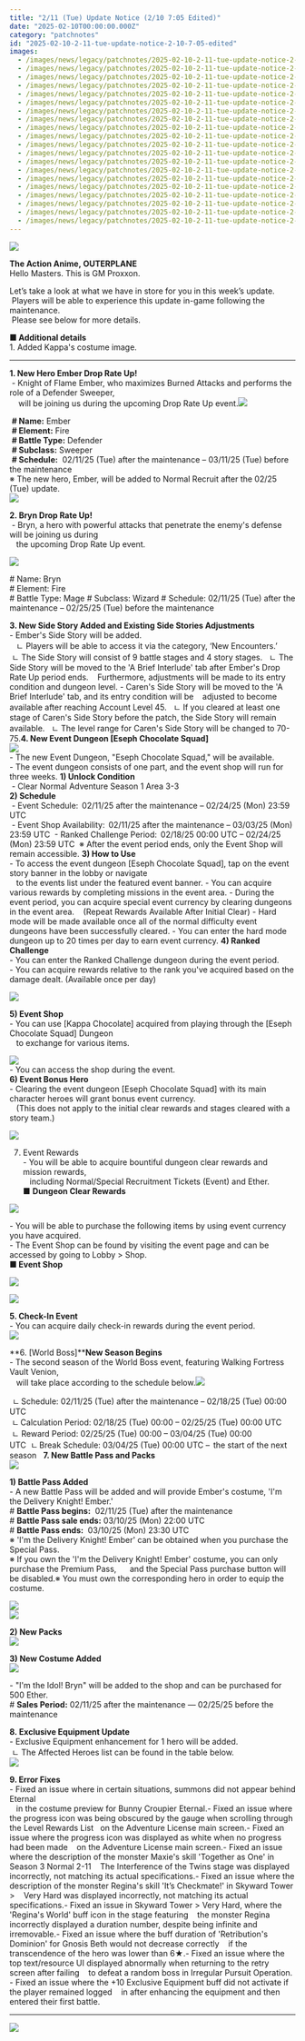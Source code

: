 ```yaml
---
title: "2/11 (Tue) Update Notice (2/10 7:05 Edited)"
date: "2025-02-10T00:00:00.000Z"
category: "patchnotes"
id: "2025-02-10-2-11-tue-update-notice-2-10-7-05-edited"
images:
  - /images/news/legacy/patchnotes/2025-02-10-2-11-tue-update-notice-2-10-7-05-edited/8f7b7095b952419199ca112917d456a5.webp
  - /images/news/legacy/patchnotes/2025-02-10-2-11-tue-update-notice-2-10-7-05-edited/0f63c53220e94d568196c46ffc274d67.webp
  - /images/news/legacy/patchnotes/2025-02-10-2-11-tue-update-notice-2-10-7-05-edited/8538901bc90f479982691dec6caea8b5.webp
  - /images/news/legacy/patchnotes/2025-02-10-2-11-tue-update-notice-2-10-7-05-edited/99f06ec210b54a939fa8385168685edd.webp
  - /images/news/legacy/patchnotes/2025-02-10-2-11-tue-update-notice-2-10-7-05-edited/9a53e0b7b9a746cbaf40b8ca4b29fb31.webp
  - /images/news/legacy/patchnotes/2025-02-10-2-11-tue-update-notice-2-10-7-05-edited/84c53d66747d4ef08ec3683719a84176.webp
  - /images/news/legacy/patchnotes/2025-02-10-2-11-tue-update-notice-2-10-7-05-edited/3f82cd21672b4d05abe0b794cdb3229e.webp
  - /images/news/legacy/patchnotes/2025-02-10-2-11-tue-update-notice-2-10-7-05-edited/d714538829c1403992505724e98535b3.webp
  - /images/news/legacy/patchnotes/2025-02-10-2-11-tue-update-notice-2-10-7-05-edited/919ae2fa63714fe499c2b7a76d5bfb6f.webp
  - /images/news/legacy/patchnotes/2025-02-10-2-11-tue-update-notice-2-10-7-05-edited/c6e80421537246f997526770eb7dd678.webp
  - /images/news/legacy/patchnotes/2025-02-10-2-11-tue-update-notice-2-10-7-05-edited/c25c671d961d4ad680a80602f6a6be93.webp
  - /images/news/legacy/patchnotes/2025-02-10-2-11-tue-update-notice-2-10-7-05-edited/c7598bf162d04f909864b31c82fdfc9a.webp
  - /images/news/legacy/patchnotes/2025-02-10-2-11-tue-update-notice-2-10-7-05-edited/5cbd67ca7bec47e08ecff4d7cc7321d6.webp
  - /images/news/legacy/patchnotes/2025-02-10-2-11-tue-update-notice-2-10-7-05-edited/ce8152a3c58d42a3a3720bc2ec45758d.webp
  - /images/news/legacy/patchnotes/2025-02-10-2-11-tue-update-notice-2-10-7-05-edited/d99e25147b654b96bba3515ee0485743.webp
  - /images/news/legacy/patchnotes/2025-02-10-2-11-tue-update-notice-2-10-7-05-edited/329e1ab8537c4064a9eb6252b86bd95a.webp
  - /images/news/legacy/patchnotes/2025-02-10-2-11-tue-update-notice-2-10-7-05-edited/4c37388415544c35957bcef26397a189.webp
  - /images/news/legacy/patchnotes/2025-02-10-2-11-tue-update-notice-2-10-7-05-edited/4059292e3b2e484e8a1e3d960e06769e.webp
  - /images/news/legacy/patchnotes/2025-02-10-2-11-tue-update-notice-2-10-7-05-edited/17225e9cb6a74774b74daec8e8893f50.webp
  - /images/news/legacy/patchnotes/2025-02-10-2-11-tue-update-notice-2-10-7-05-edited/048e05e70ea5403d8aacdbe20a9f44cb.webp
---
```


![](/images/news/legacy/patchnotes/2025-02-10-2-11-tue-update-notice-2-10-7-05-edited/8f7b7095b952419199ca112917d456a5.webp)

**The Action Anime, OUTERPLANE**  
Hello Masters. This is GM Proxxon.  

Let’s take a look at what we have in store for you in this week’s update.  
 Players will be able to experience this update in-game following the maintenance.  
 Please see below for more details.

**■ Additional details**  
1\. Added Kappa's costume image.  

* * *

**1\. New Hero Ember Drop Rate Up!**   
 - Knight of Flame Ember, who maximizes Burned Attacks and performs the role of a Defender Sweeper,  
    will be joining us during the upcoming Drop Rate Up event.![](/images/news/legacy/patchnotes/2025-02-10-2-11-tue-update-notice-2-10-7-05-edited/0f63c53220e94d568196c46ffc274d67.webp)

 **# Name:** Ember  
 **\# Element:** Fire   
 **\# Battle Type:** Defender    
 **\# Subclass:** Sweeper   
 **\# Schedule:**  02/11/25 (Tue) after the maintenance – 03/11/25 (Tue) before the maintenance  
※ The new hero, Ember, will be added to Normal Recruit after the 02/25 (Tue) update.  
![](/images/news/legacy/patchnotes/2025-02-10-2-11-tue-update-notice-2-10-7-05-edited/8538901bc90f479982691dec6caea8b5.webp)  
  
**2\. Bryn Drop Rate Up!**    
 - Bryn, a hero with powerful attacks that penetrate the enemy's defense will be joining us during  
   the upcoming Drop Rate Up event.

![](/images/news/legacy/patchnotes/2025-02-10-2-11-tue-update-notice-2-10-7-05-edited/99f06ec210b54a939fa8385168685edd.webp)  

\# Name: Bryn  
\# Element: Fire  
\# Battle Type: Mage # Subclass: Wizard # Schedule: 02/11/25 (Tue) after the maintenance – 02/25/25 (Tue) before the maintenance  

**3\. New Side Story Added and Existing Side Stories Adjustments**  
\- Ember's Side Story will be added.  
   ㄴ Players will be able to access it via the category, ‘New Encounters.’   ㄴ The Side Story will consist of 9 battle stages and 4 story stages.   ㄴ The Side Story will be moved to the 'A Brief Interlude' tab after Ember's Drop Rate Up period ends.    Furthermore, adjustments will be made to its entry condition and dungeon level. - Caren's Side Story will be moved to the 'A Brief Interlude' tab, and its entry condition will be    adjusted to become available after reaching Account Level 45.   ㄴ If you cleared at least one stage of Caren's Side Story before the patch, the Side Story will remain available.   ㄴ The level range for Caren's Side Story will be changed to 70-75.**4\. New Event Dungeon \[Eseph Chocolate Squad\]**    
![](/images/news/legacy/patchnotes/2025-02-10-2-11-tue-update-notice-2-10-7-05-edited/9a53e0b7b9a746cbaf40b8ca4b29fb31.webp)  
\- The new Event Dungeon, "Eseph Chocolate Squad," will be available.  
\- The event dungeon consists of one part, and the event shop will run for three weeks. **1) Unlock Condition**    
 - Clear Normal Adventure Season 1 Area 3-3    
**2) Schedule**   
 - Event Schedule:  02/11/25 after the maintenance – 02/24/25 (Mon) 23:59 UTC   
 - Event Shop Availability:  02/11/25 after the maintenance – 03/03/25 (Mon) 23:59 UTC  - Ranked Challenge Period:  02/18/25 00:00 UTC – 02/24/25 (Mon) 23:59 UTC  ※ After the event period ends, only the Event Shop will remain accessible. **3) How to Use**   
\- To access the event dungeon \[Eseph Chocolate Squad\], tap on the event story banner in the lobby or navigate  
   to the events list under the featured event banner. - You can acquire various rewards by completing missions in the event area. - During the event period, you can acquire special event currency by clearing dungeons in the event area.    (Repeat Rewards Available After Initial Clear) - Hard mode will be made available once all of the normal difficulty event dungeons have been successfully cleared. - You can enter the hard mode dungeon up to 20 times per day to earn event currency. **4) Ranked Challenge**   
\- You can enter the Ranked Challenge dungeon during the event period.  
\- You can acquire rewards relative to the rank you've acquired based on the damage dealt. (Available once per day)  

![](/images/news/legacy/patchnotes/2025-02-10-2-11-tue-update-notice-2-10-7-05-edited/84c53d66747d4ef08ec3683719a84176.webp)  
  

**5) Event Shop**    
\- You can use \[Kappa Chocolate\] acquired from playing through the \[Eseph Chocolate Squad\] Dungeon  
   to exchange for various items.

![](/images/news/legacy/patchnotes/2025-02-10-2-11-tue-update-notice-2-10-7-05-edited/3f82cd21672b4d05abe0b794cdb3229e.webp)  
\- You can access the shop during the event.  
**6) Event Bonus Hero**  
\- Clearing the event dungeon \[Eseph Chocolate Squad\] with its main character heroes will grant bonus event currency.  
   (This does not apply to the initial clear rewards and stages cleared with a story team.)  

![](/images/news/legacy/patchnotes/2025-02-10-2-11-tue-update-notice-2-10-7-05-edited/d714538829c1403992505724e98535b3.webp)  
  

7) Event Rewards    
\- You will be able to acquire bountiful dungeon clear rewards and mission rewards,  
   including Normal/Special Recruitment Tickets (Event) and Ether. **■** **Dungeon Clear Rewards** 

![](/images/news/legacy/patchnotes/2025-02-10-2-11-tue-update-notice-2-10-7-05-edited/919ae2fa63714fe499c2b7a76d5bfb6f.webp)  

\- You will be able to purchase the following items by using event currency you have acquired.    
\- The Event Shop can be found by visiting the event page and can be accessed by going to Lobby > Shop.  
**■ Event Shop** 

![](/images/news/legacy/patchnotes/2025-02-10-2-11-tue-update-notice-2-10-7-05-edited/c6e80421537246f997526770eb7dd678.webp)

  

![](/images/news/legacy/patchnotes/2025-02-10-2-11-tue-update-notice-2-10-7-05-edited/c25c671d961d4ad680a80602f6a6be93.webp)  
  

**5\. Check-In Event**   
\- You can acquire daily check-in rewards during the event period.  
![](/images/news/legacy/patchnotes/2025-02-10-2-11-tue-update-notice-2-10-7-05-edited/c7598bf162d04f909864b31c82fdfc9a.webp)  

  
**6\. \[World Boss\]****New Season Begins**   
\- The second season of the World Boss event, featuring Walking Fortress Vault Venion,  
   will take place according to the schedule below.![](/images/news/legacy/patchnotes/2025-02-10-2-11-tue-update-notice-2-10-7-05-edited/5cbd67ca7bec47e08ecff4d7cc7321d6.webp)  

  ㄴ Schedule: 02/11/25 (Tue) after the maintenance – 02/18/25 (Tue) 00:00 UTC  
 ㄴ Calculation Period: 02/18/25 (Tue) 00:00 – 02/25/25 (Tue) 00:00 UTC  
 ㄴ Reward Period: 02/25/25 (Tue) 00:00 – 03/04/25 (Tue) 00:00 UTC  ㄴ Break Schedule: 03/04/25 (Tue) 00:00 UTC –  the start of the next season   **7\. New Battle Pass and Packs**   
![](/images/news/legacy/patchnotes/2025-02-10-2-11-tue-update-notice-2-10-7-05-edited/ce8152a3c58d42a3a3720bc2ec45758d.webp)  

**1) Battle Pass Added**   
\- A new Battle Pass will be added and will provide Ember's costume, 'I'm the Delivery Knight! Ember.'   
# **Battle Pass begins:**  02/11/25 (Tue) after the maintenance  
# **Battle Pass sale ends:** 03/10/25 (Mon) 22:00 UTC   
# **Battle Pass ends:**  03/10/25 (Mon) 23:30 UTC  
※ 'I'm the Delivery Knight! Ember' can be obtained when you purchase the Special Pass.   
※ If you own the 'I'm the Delivery Knight! Ember' costume, you can only purchase the Premium Pass,      and the Special Pass purchase button will be disabled.※ You must own the corresponding hero in order to equip the costume. 

![](/images/news/legacy/patchnotes/2025-02-10-2-11-tue-update-notice-2-10-7-05-edited/d99e25147b654b96bba3515ee0485743.webp)  
![](/images/news/legacy/patchnotes/2025-02-10-2-11-tue-update-notice-2-10-7-05-edited/329e1ab8537c4064a9eb6252b86bd95a.webp)  
  
**2) New Packs**  
![](/images/news/legacy/patchnotes/2025-02-10-2-11-tue-update-notice-2-10-7-05-edited/4c37388415544c35957bcef26397a189.webp)

**3) New Costume Added**  
![](/images/news/legacy/patchnotes/2025-02-10-2-11-tue-update-notice-2-10-7-05-edited/4059292e3b2e484e8a1e3d960e06769e.webp)  

\- "I'm the Idol! Bryn" will be added to the shop and can be purchased for 500 Ether.  
# **Sales Period:** 02/11/25 after the maintenance — 02/25/25 before the maintenance  
  
**8. Exclusive Equipment Update**   
\- Exclusive Equipment enhancement for 1 hero will be added.    
 ㄴ The Affected Heroes list can be found in the table below.   
![](/images/news/legacy/patchnotes/2025-02-10-2-11-tue-update-notice-2-10-7-05-edited/17225e9cb6a74774b74daec8e8893f50.webp)  

  
**9\. Error Fixes**  
\- Fixed an issue where in certain situations, summons did not appear behind Eternal  
   in the costume preview for Bunny Croupier Eternal.- Fixed an issue where the progress icon was being obscured by the gauge when scrolling through the Level Rewards List   on the Adventure License main screen.- Fixed an issue where the progress icon was displayed as white when no progress had been made    on the Adventure License main screen.- Fixed an issue where the description of the monster Maxie's skill 'Together as One' in Season 3 Normal 2-11    The Interference of the Twins stage was displayed incorrectly, not matching its actual specifications.- Fixed an issue where the description of the monster Regina's skill 'It’s Checkmate!' in Skyward Tower >    Very Hard was displayed incorrectly, not matching its actual specifications.- Fixed an issue in Skyward Tower > Very Hard, where the 'Regina's World' buff icon in the stage featuring    the monster Regina incorrectly displayed a duration number, despite being infinite and irremovable.- Fixed an issue where the buff duration of 'Retribution's Dominion' for Gnosis Beth would not decrease correctly    if the transcendence of the hero was lower than 6★.- Fixed an issue where the top text/resource UI displayed abnormally when returning to the retry screen after failing    to defeat a random boss in Irregular Pursuit Operation. - Fixed an issue where the +10 Exclusive Equipment buff did not activate if the player remained logged    in after enhancing the equipment and then entered their first battle.

* * *

![](/images/news/legacy/patchnotes/2025-02-10-2-11-tue-update-notice-2-10-7-05-edited/048e05e70ea5403d8aacdbe20a9f44cb.webp)
